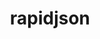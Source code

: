 ---
title: "rapidjson"
layout: cache
categories: [package, develop]
meta: {"compilers": ["gcc@11.4.0"], "num_specs": 15, "num_specs_by_stack": {"hep": 15, "root": 15}, "oss": ["ubuntu22.04"], "platforms": ["linux"], "stacks": ["hep", "root"], "targets": ["x86_64_v3"], "versions": ["1.2.0-2024-08-16"]}
spec_details: [{"compiler": "gcc@11.4.0", "hash": "4znuyhdm6gre3qyyq7sknv3lbm7u4vy2", "os": "ubuntu22.04", "platform": "linux", "size": "-", "stacks": ["hep", "root"], "target": "x86_64_v3", "variants": ["build_system=cmake", "build_type=Release", "~doc", "generator=make", "~ipo", "patches:=ee123c7"], "versions": ["1.2.0-2024-08-16"]}, {"compiler": "gcc@11.4.0", "hash": "aqc5rhr3vjgeljcnu4fsw2n6pvi3jshe", "os": "ubuntu22.04", "platform": "linux", "size": "-", "stacks": ["hep", "root"], "target": "x86_64_v3", "variants": ["build_system=cmake", "build_type=Release", "~doc", "generator=make", "~ipo", "patches:=ee123c7"], "versions": ["1.2.0-2024-08-16"]}, {"compiler": "gcc@11.4.0", "hash": "gij3kpu2hgq3rsvrfnxd5x7cffw6gttr", "os": "ubuntu22.04", "platform": "linux", "size": "-", "stacks": ["hep", "root"], "target": "x86_64_v3", "variants": ["build_system=cmake", "build_type=Release", "~doc", "generator=make", "~ipo", "patches:=ee123c7"], "versions": ["1.2.0-2024-08-16"]}, {"compiler": "gcc@11.4.0", "hash": "hhwumiirsh6kbdlzjhs4id5pyrvuftsw", "os": "ubuntu22.04", "platform": "linux", "size": "-", "stacks": ["hep", "root"], "target": "x86_64_v3", "variants": ["build_system=cmake", "build_type=Release", "~doc", "generator=make", "~ipo", "patches:=ee123c7"], "versions": ["1.2.0-2024-08-16"]}, {"compiler": "gcc@11.4.0", "hash": "myu4o2qfqyn5zsgc62ga63zhrr3ayjdt", "os": "ubuntu22.04", "platform": "linux", "size": "-", "stacks": ["hep", "root"], "target": "x86_64_v3", "variants": ["build_system=cmake", "build_type=Release", "~doc", "generator=make", "~ipo", "patches:=ee123c7"], "versions": ["1.2.0-2024-08-16"]}, {"compiler": "gcc@11.4.0", "hash": "npjdoqt7sccfodcbkquhdebnxleeocrd", "os": "ubuntu22.04", "platform": "linux", "size": "-", "stacks": ["hep", "root"], "target": "x86_64_v3", "variants": ["build_system=cmake", "build_type=Release", "~doc", "generator=make", "~ipo", "patches:=ee123c7"], "versions": ["1.2.0-2024-08-16"]}, {"compiler": "gcc@11.4.0", "hash": "ogrnlk2c22lcjy2mxllpmeyvjgasrdih", "os": "ubuntu22.04", "platform": "linux", "size": "-", "stacks": ["hep", "root"], "target": "x86_64_v3", "variants": ["build_system=cmake", "build_type=Release", "~doc", "generator=make", "~ipo", "patches:=ee123c7"], "versions": ["1.2.0-2024-08-16"]}, {"compiler": "gcc@11.4.0", "hash": "pakbg3sxta3xe4jari3iekm5of4hweaj", "os": "ubuntu22.04", "platform": "linux", "size": "-", "stacks": ["hep", "root"], "target": "x86_64_v3", "variants": ["build_system=cmake", "build_type=Release", "~doc", "generator=make", "~ipo", "patches:=ee123c7"], "versions": ["1.2.0-2024-08-16"]}, {"compiler": "gcc@11.4.0", "hash": "pind7jtkwdr7e3ouf3adtebygfaicblk", "os": "ubuntu22.04", "platform": "linux", "size": "-", "stacks": ["hep", "root"], "target": "x86_64_v3", "variants": ["build_system=cmake", "build_type=Release", "~doc", "generator=make", "~ipo", "patches:=ee123c7"], "versions": ["1.2.0-2024-08-16"]}, {"compiler": "gcc@11.4.0", "hash": "slubpkecp37m7tfrubgvb3cselapwbc7", "os": "ubuntu22.04", "platform": "linux", "size": "-", "stacks": ["hep", "root"], "target": "x86_64_v3", "variants": ["build_system=cmake", "build_type=Release", "~doc", "generator=make", "~ipo", "patches:=ee123c7"], "versions": ["1.2.0-2024-08-16"]}, {"compiler": "gcc@11.4.0", "hash": "tlctq5hot62ebi6iueqvinitrusxau64", "os": "ubuntu22.04", "platform": "linux", "size": "-", "stacks": ["hep", "root"], "target": "x86_64_v3", "variants": ["build_system=cmake", "build_type=Release", "~doc", "generator=make", "~ipo", "patches:=ee123c7"], "versions": ["1.2.0-2024-08-16"]}, {"compiler": "gcc@11.4.0", "hash": "vvysm5dxa7bzuzbqqfax4srnldmc5euv", "os": "ubuntu22.04", "platform": "linux", "size": "-", "stacks": ["hep", "root"], "target": "x86_64_v3", "variants": ["build_system=cmake", "build_type=Release", "~doc", "generator=make", "~ipo", "patches:=ee123c7"], "versions": ["1.2.0-2024-08-16"]}, {"compiler": "gcc@11.4.0", "hash": "xlfgydeuvtksnkmn56m66i667ghgcayh", "os": "ubuntu22.04", "platform": "linux", "size": "-", "stacks": ["hep", "root"], "target": "x86_64_v3", "variants": ["build_system=cmake", "build_type=Release", "~doc", "generator=make", "~ipo", "patches:=ee123c7"], "versions": ["1.2.0-2024-08-16"]}, {"compiler": "gcc@11.4.0", "hash": "z7uwgl65b6dekj32osprpe3f6tk6fopd", "os": "ubuntu22.04", "platform": "linux", "size": "-", "stacks": ["hep", "root"], "target": "x86_64_v3", "variants": ["build_system=cmake", "build_type=Release", "~doc", "generator=make", "~ipo", "patches:=ee123c7"], "versions": ["1.2.0-2024-08-16"]}, {"compiler": "gcc@11.4.0", "hash": "zkdjnwlw6fi32375utt3mnhcjwrdt3xk", "os": "ubuntu22.04", "platform": "linux", "size": "-", "stacks": ["hep", "root"], "target": "x86_64_v3", "variants": ["build_system=cmake", "build_type=Release", "~doc", "generator=make", "~ipo", "patches:=ee123c7"], "versions": ["1.2.0-2024-08-16"]}]
---